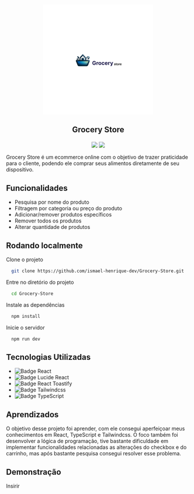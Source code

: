 <p align="center">
  <img align="center" height="300" src="src/assets/Grocery Store.png"  />
</p>

## <p align="center">Grocery Store</p>

<p align="center">
   <img src="https://img.shields.io/badge/React-v18.2.0-white?style=for-the-badge" />
   <img src="https://img.shields.io/badge/NPM-v9.5.1-white?style=for-the-badge" />
</p>

Grocery Store é um ecommerce online com o objetivo de trazer praticidade para o cliente, podendo ele comprar seus alimentos diretamente de seu dispositivo.


## Funcionalidades

- Pesquisa por nome do produto
- Filtragem por categoria ou preço do produto
- Adicionar/remover produtos específicos
- Remover todos os produtos
- Alterar quantidade de produtos


## Rodando localmente

Clone o projeto

```bash
  git clone https://github.com/ismael-henrique-dev/Grocery-Store.git
```

Entre no diretório do projeto

```bash
  cd Grocery-Store
```

Instale as dependências

```bash
  npm install
```

Inicie o servidor

```bash
  npm run dev
```


##  Tecnologias Utilizadas
- ![Badge React](https://img.shields.io/badge/React-%E2%9C%94-blue?style=for-the-badge)
- ![Badge Lucide React](https://img.shields.io/badge/Lucide_React-%E2%9C%94-blue?style=for-the-badge)
- ![Badge React Toastify](https://img.shields.io/badge/React%20Toastify-%E2%9C%94-blue?style=for-the-badge)  
- ![Badge Tailwindcss](https://img.shields.io/badge/Tailwindcss-%E2%9C%94-blue?style=for-the-badge)
- ![Badge TypeScript](https://img.shields.io/badge/TypeScript-%E2%9C%94-blue?style=for-the-badge)


## Aprendizados

O objetivo desse projeto foi aprender, com ele consegui aperfeiçoar meus conhecimentos em React, TypeScript e Tailwindcss. O foco também foi desenvolver a lógica de programação, tive bastante dificuldade em implementar funcionalidades relacionadas as alterações do checkbox e do carrinho, mas após bastante pesquisa consegui resolver esse problema.


## Demonstração

Insirir

